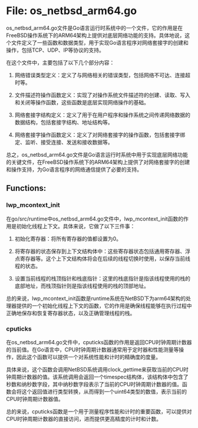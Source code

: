# File: os_netbsd_arm64.go

os_netbsd_arm64.go文件是Go语言运行时系统中的一个文件，它的作用是在FreeBSD操作系统下的ARM64架构上提供对底层网络功能的支持。具体地说，这个文件定义了一些函数和数据类型，用于实现Go语言程序对网络套接字的创建和操作，包括TCP、UDP、IP等协议的支持。

在这个文件中，主要包括了以下几个部分内容：

1. 网络错误类型定义：定义了与网络相关的错误类型，包括网络不可达、连接超时等。

2. 文件描述符操作函数定义：实现了对操作系统文件描述符的创建、读取、写入和关闭等操作函数，这些函数是底层实现网络操作的基础。

3. 网络套接字结构定义：定义了用于在用户程序和操作系统之间传递网络数据的数据结构，包括套接字结构、地址结构等。

4. 网络套接字操作函数定义：定义了对网络套接字的操作函数，包括套接字绑定、监听、接受连接、发送和接收数据等。

总之，os_netbsd_arm64.go文件是Go语言运行时系统中用于实现底层网络功能的关键文件，在FreeBSD操作系统下的ARM64架构上提供了对网络套接字的创建和操作支持，为Go语言程序的网络通信提供了必要的支持。

## Functions:

### lwp_mcontext_init

在go/src/runtime中os_netbsd_arm64.go文件中，lwp_mcontext_init函数的作用是初始化线程上下文。具体来说，它做了以下三件事：

1. 初始化寄存器：将所有寄存器的值都设置为0。

2. 将寄存器的状态保存到上下文结构体中：这些寄存器状态包括通用寄存器、浮点寄存器等。这个上下文结构体将会在后续的线程切换时使用，以保存当前线程的状态。

3. 设置当前线程的栈顶指针和栈底指针：这里的栈底指针是指该线程使用的栈的底部地址，而栈顶指针则是指该线程使用的栈的顶部地址。

总的来说，lwp_mcontext_init函数是runtime系统在NetBSD下为arm64架构的处理器提供的一个初始化线程上下文的函数，它的作用是确保线程能够在执行过程中正确地保存和恢复寄存器状态，以及正确管理线程的栈。



### cputicks

在os_netbsd_arm64.go文件中，cputicks函数的作用是返回CPU时钟周期计数器的当前值。在Go语言中，CPU时钟周期计数器通常用于定时器和性能测量等操作，因此这个函数可以提供一个对系统性能和计时的精确度的度量。

具体来说，这个函数会调用NetBSD系统调用clock_gettime来获取当前的CPU时钟周期计数器的值。该系统调用会返回一个timespec结构体，该结构体中包含了秒数和纳秒数字段，其中纳秒数字段表示了当前的CPU时钟周期计数器的值。函数会将这个返回值进行类型转换，从而得到一个uint64类型的数值，表示当前的CPU时钟周期计数器值。

总的来说，cputicks函数是一个用于测量程序性能和计时的重要函数，可以提供对CPU时钟周期计数器的直接访问，进而提供更高精度的计时和计数。



